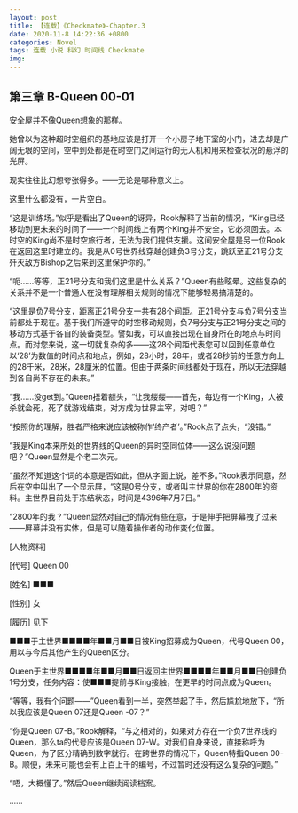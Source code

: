 ```yaml
---
layout: post
title: 【连载】《Checkmate》-Chapter.3
date: 2020-11-8 14:22:36 +0800
categories: Novel
tags: 连载 小说 科幻 时间线 Checkmate
img: 
---
```

## 第三章 B-Queen 00-01

安全屋并不像Queen想象的那样。

她曾以为这种超时空组织的基地应该是打开一个小房子地下室的小门，进去却是广阔无垠的空间，空中到处都是在时空门之间运行的无人机和用来检查状况的悬浮的光屏。

现实往往比幻想夸张得多。——无论是哪种意义上。

这里什么都没有，一片空白。

“这是训练场。”似乎是看出了Queen的讶异，Rook解释了当前的情况，“King已经移动到更未来的时间了——一个时间线上有两个King并不安全，它必须回去。本时空的King尚不是时空旅行者，无法为我们提供支援。这间安全屋是另一位Rook在返回这里时建立的。我是从0号世界线穿越创建负3号分支，跳跃至正21号分支歼灭敌方Bishop之后来到这里保护你的。”

“呃……等等，正21号分支和我们这里是什么关系？”Queen有些眩晕。这些复杂的关系并不是一个普通人在没有理解相关规则的情况下能够轻易搞清楚的。

“这里是负7号分支，距离正21号分支一共有28个间距。正21号分支与负7号分支当前都处于现在。基于我们所遵守的时空移动规则，负7号分支与正21号分支之间的移动方式基于各自的装备类型。譬如我，可以直接出现在自身所在的地点与时间点。而对您来说，这一切就复杂的多——这28个间距代表您可以回到任意单位以‘28’为数值的时间点和地点，例如，28小时，28年，或者28秒前的任意方向上的28千米，28米，28厘米的位置。但由于两条时间线都处于现在，所以无法穿越到各自尚不存在的未来。”

“我……没get到。”Queen捂着额头，“让我缕缕——首先，每边有一个King，人被杀就会死，死了就游戏结束，对方成为世界主宰，对吧？”

“按照你的理解，胜者严格来说应该被称作‘终产者’。”Rook点了点头，“没错。”

“我是King本来所处的世界线的Queen的异时空同位体——这么说没问题吧？”Queen显然是个老二次元。

“虽然不知道这个词的本意是否如此，但从字面上说，差不多。”Rook表示同意，然后在空中叫出了一个显示屏，“这是0号分支，或者叫主世界的你在2800年的资料。主世界目前处于冻结状态，时间是4396年7月7日。”

“2800年的我？”Queen显然对自己的情况有些在意，于是伸手把屏幕拽了过来——屏幕并没有实体，但是可以随着操作者的动作变化位置。

[人物资料]

[代号] Queen 00

[姓名] ■■■

[性别] 女

[履历] 见下

■■■于主世界■■■■年■■月■■日被King招募成为Queen，代号Queen 00，用以与今后其他产生的Queen区分。

Queen于主世界■■■■年■■月■■日返回主世界■■■■年■■月■■日创建负1号分支，任务内容：使■■■提前与King接触，在更早的时间点成为Queen。

“等等，我有个问题——”Queen看到一半，突然举起了手，然后尴尬地放下，“所以我应该是Queen 07还是Queen -07？”

“你是Queen 07-B。”Rook解释，“与之相对的，如果对方存在一个负7世界线的Queen，那么ta的代号应该是Queen 07-W。对我们自身来说，直接称呼为Queen，为了区分精确到数字就行。在跨世界的情况下，Queen特指Queen 00-B。顺便，未来可能也会有上百上千的编号，不过暂时还没有这么复杂的问题。”

“唔，大概懂了。”然后Queen继续阅读档案。

……

